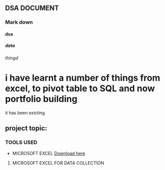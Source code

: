 ## DSA DOCUMENT
### Mark down
#### dsa
##### data
*thingd*
# i have learnt a number of things from excel, to pivot table to SQL and now portfolio building
 it has been exicting
 ## project topic:
### TOOLS USED
- MICROSOFT EXCEL [Download here](https:microsoft.com)
1. MICROSOFT EXCEL FOR DATA COLLECTION
